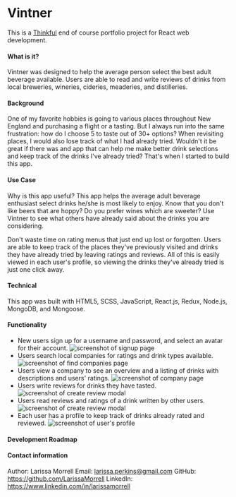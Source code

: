 # Vintner #

This is a [Thinkful](https://www.thinkful.com) end of course portfolio project for React web development.

#### What is it? ####
Vintner was designed to help the average person select the best adult beverage available. Users are able to read and write reviews of drinks from local breweries, wineries, cideries, meaderies, and distilleries.

#### Background ####
One of my favorite hobbies is going to various places throughout New England and purchasing a flight or a tasting. But I always run into the same frustration: how do I choose 5 to taste out of 30+ options? When revisiting places, I would also lose track of what I had already tried. Wouldn't it be great if there was and app that can help me make better drink selections and keep track of the drinks I've already tried? That's when I started to build this app.

#### Use Case ####
Why is this app useful? This app helps the average adult beverage enthusiast select drinks he/she is most likely to enjoy. Know that you don't like beers that are hoppy? Do you prefer wines which are sweeter? Use Vintner to see what others have already said about the drinks you are considering.

Don't waste time on rating menus that just end up lost or forgotten. Users are able to keep track of the places they've previously visited and drinks they have already tried by leaving ratings and reviews. All of this is easily viewed in each user's profile, so viewing the drinks they've already tried is just one click away.

#### Technical ####
This app was built with HTML5, SCSS, JavaScript, React.js, Redux, Node.js, MongoDB, and Mongoose.

#### Functionality ####
* New users sign up for a username and password, and select an avatar for their account.
![screenshot of signup page](./screenshots/signup.png)
* Users search local companies for ratings and drink types available.
![screenshot of find companies page](./screenshots/find-companies.png)
* Users view a company to see an overview and a listing of drinks with descriptions and users' ratings.
![screenshot of company page](./screenshots/company.png)
* Users write reviews for drinks they have tasted.
![screenshot of create review modal](./screenshots/write-review.png)
* Users read reviews and ratings of a drink written by other users.
![screenshot of create review modal](./screenshots/read-reviews.png)
* Each user has a profile to keep track of drinks already rated and reviewed.
![screenshot of user's profile](./screenshots/profile.png)

#### Development Roadmap ####



#### Contact information ####
Author: Larissa Morrell
Email: larissa.perkins@gmail.com
GitHub: https://github.com/LarissaMorrell
LinkedIn: https://www.linkedin.com/in/larissamorrell
